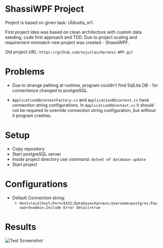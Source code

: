 
# ShassiWPF Project

Project is based on given task: UÏduotis_nr1.

First project Idea was based on clean architecture with custom data seeding, code first approach and TDD. Due to project scaling and requirement mismatch new project was created - ShassiWPF.

Old project URL: `https://github.com/nojuslau/Harness-WPF.git`

# Problems

* Due to strange pathing at runtime, program couldn't find SqlLite DB - for convenience changed to postgreSQL.

* `ApplicationDbContextFactory.cs` and `ApplicationDbContext.cs` have connection string configurations. In `ApplicationDbContext.cs` it should not be required to override connection string configuration, but without it program crashes. 

# Setup

* Copy repository
* Start postgreSQL server
* Inside project directory use command: `dotnet ef database update`
* Start project

# Configurations
* Default Connection string:
    * `Host=localhost;Port=5432;Database=harness;Username=postgres;Password=admin;Include Error Detail=true`

# Results
![Test Screenshot](/incorrect.jpg?raw=true "incorrect result")
